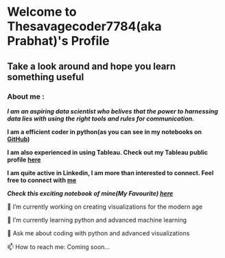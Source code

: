 # Welcome to Thesavagecoder7784(aka Prabhat)'s Profile 
## Take a look around and hope you learn something useful
### About me :
***I am an aspiring data scientist who belives that the power to harnessing data lies with using the right tools and rules for communication.***

**I am a efficient coder in python(as you can see in my notebooks on [GitHub](https://github.com/Thesavagecoder7784/Statistical-Data-Analysis-With-Pandas))**

**I am also experienced in using Tableau. Check out my Tableau public profile [here](https://public.tableau.com/profile/prabhat6777#!/)**

**I am quite active in Linkedin, I am more than interested to connect. Feel free to connect with [me](https://www.linkedin.com/in/prabhat-palraj-237719172/)**

***Check this exciting notebook of mine(My Favourite) [here](https://github.com/Thesavagecoder7784/Statistical-Data-Analysis-With-Pandas/blob/master/English%20Premier%20League%20Transfers%20Analysis%202019-20.ipynb)***

🔭 I’m currently working on creating visualizations for the modern age

🌱 I’m currently learning python and advanced machine learning

💬 Ask me about coding with python and advanced visualizations

📫 How to reach me: Coming soon...

